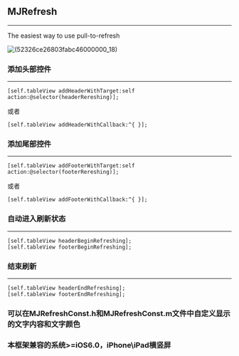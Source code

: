 ## MJRefresh
---
The easiest way to use pull-to-refresh

![(52326ce26803fabc46000000_18)](http://code4app.qiniudn.com/photo/52326ce26803fabc46000000_18.gif)

### 添加头部控件
---
```objc
[self.tableView addHeaderWithTarget:self action:@selector(headerRereshing)];
```
或者
```objc
[self.tableView addHeaderWithCallback:^{ }];
```
 
### 添加尾部控件
---
```objc
[self.tableView addFooterWithTarget:self action:@selector(footerRereshing)];
```
或者
```objc
[self.tableView addFooterWithCallback:^{ }];
```

### 自动进入刷新状态
---
```objc
[self.tableView headerBeginRefreshing];
[self.tableView footerBeginRefreshing];
```
 
### 结束刷新
---
```objc
[self.tableView headerEndRefreshing];
[self.tableView footerEndRefreshing];
```

### 可以在MJRefreshConst.h和MJRefreshConst.m文件中自定义显示的文字内容和文字颜色
 
### 本框架兼容的系统>=iOS6.0，iPhone\iPad横竖屏